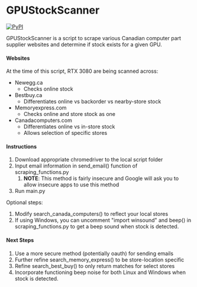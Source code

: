 # GPUStockScanner

[![PyPI](https://img.shields.io/badge/Python-3.9-green.svg)]()

GPUStockScanner is a script to scrape various Canadian computer part supplier websites
and determine if stock exists for a given GPU.

#### Websites ####

At the time of this script, RTX 3080 are being scanned across:
* Newegg.ca
    * Checks online stock
* Bestbuy.ca
    * Differentiates online vs backorder vs nearby-store stock
* Memoryexpress.com
    * Checks online and store stock as one
* Canadacomputers.com
    * Differentiates online vs in-store stock
    * Allows selection of specific stores

#### Instructions ####
1. Download appropriate chromedriver to the local script folder
2. Input email information in send_email() function of scraping_functions.py
    1. **NOTE**: This method is fairly insecure and Google will ask you to allow insecure apps to use this method
3. Run main.py

Optional steps:
1. Modify search_canada_computers() to reflect your local stores
2. If using Windows, you can uncomment "import winsound" and beep() in scraping_functions.py to get 
a beep sound when stock is detected.

#### Next Steps ######
1. Use a more secure method (potentially oauth) for sending emails
2. Further refine search_memory_express() to be store-location specific
3. Refine search_best_buy() to only return matches for select stores
4. Incorporate functioning beep noise for both Linux and Windows when stock is detected.